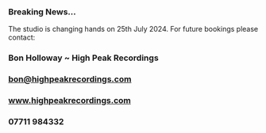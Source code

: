 ### Breaking News...

The studio is changing hands on 25th July 2024. For future bookings please contact:
    
### Bon Holloway ~ High Peak Recordings

### bon@highpeakrecordings.com

### www.highpeakrecordings.com

### 07711 984332


